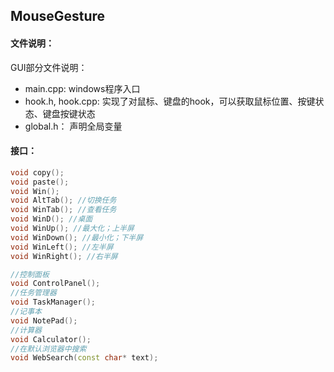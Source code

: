 ## MouseGesture

#### 文件说明：

GUI部分文件说明：

+ main.cpp: windows程序入口
+ hook.h, hook.cpp: 实现了对鼠标、键盘的hook，可以获取鼠标位置、按键状态、键盘按键状态
+ global.h： 声明全局变量



#### 接口：

```cpp
void copy();
void paste();
void Win();
void AltTab(); //切换任务
void WinTab(); //查看任务
void WinD(); //桌面
void WinUp(); //最大化；上半屏
void WinDown(); //最小化；下半屏
void WinLeft(); //左半屏
void WinRight(); //右半屏

//控制面板
void ControlPanel();
//任务管理器
void TaskManager();
//记事本
void NotePad();
//计算器
void Calculator();
//在默认浏览器中搜索
void WebSearch(const char* text);
```

